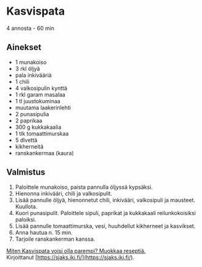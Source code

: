 # Kasvispata
4 annosta - 60 min


## Ainekset
- 1 munakoiso
- 3 rkl	öljyä
- pala inkivääriä
- 1	chili
- 4	valkosipulin kynttä
- 1 rkl	garam masalaa
- 1 tl juustokuminaa
- muutama laakerinlehti
- 2	punasipulia
- 2	paprikaa
- 300 g	kukkakaalia
- 1 tlk tomaattimurskaa
- 5 dlvettä
- kikherneitä
- ranskankermaa (kaura)


## Valmistus
1. Paloittele munakoiso, paista pannulla öljyssä kypsäksi.
2. Hienonna inkivääri, chili ja valkosipulit.
3. Lisää pannulle öljyä, hienonnetut chili, inkivääri, valkosipuli ja mausteet. Kuullota.
4. Kuori punasipulit. Paloittele sipuli, paprikat ja kukkakaali reilunkokoisiksi paloiksi.
5. Lisää pannulle tomaattimurska, vesi, huuhdellut kikherneet ja kasvikset.
6. Anna hautua n. 15 min.
7. Tarjoile ranskankerman kanssa.



[Miten Kasvispata voisi olla parempi? Muokkaa reseptiä.](https://github.com/sjaks/cookbook/edit/master/src/kasvispata.md)  
Kirjoittanut [https://sjaks.iki.fi/](https://sjaks.iki.fi/).